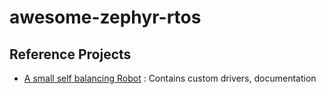 # awesome-zephyr-rtos

## Reference Projects
- [A small self balancing Robot](https://github.com/skalldri/project-wobble) : Contains custom drivers, documentation
